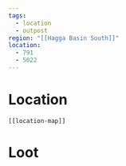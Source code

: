 ```yaml
---
tags:
  - location
  - outpost
region: "[[Hagga Basin South]]"
location:
  - 791
  - 5022
---
```

# Location
```meta-bind-embed
[[location-map]]
```
# Loot
